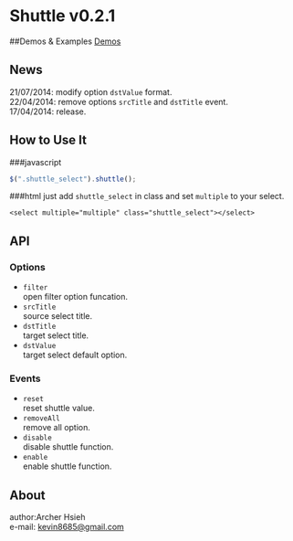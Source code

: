 Shuttle v0.2.1
============
##Demos & Examples
[Demos](http://archerproxyserver.appspot.com/jquery-shuttle/examples/index.html)

## News
21/07/2014: modify option `dstValue` format.<br/>
22/04/2014: remove options `srcTitle` and `dstTitle` event.<br/>
17/04/2014: release.

## How to Use It
###javascript
``` javascript
$(".shuttle_select").shuttle();
```
###html
just add `shuttle_select` in class and set `multiple` to your select.
```
<select multiple="multiple" class="shuttle_select"></select>
```
## API
### Options
- `filter` <br/>open filter option funcation.
- `srcTitle` <br/>source select title.
- `dstTitle` <br/>target select title.
- `dstValue` <br/>target select default option.

### Events
- `reset` <br/>reset shuttle value.
- `removeAll` <br/>remove all option.
- `disable` <br/>disable shuttle function.
- `enable` <br/>enable shuttle function.

## About
author:Archer Hsieh<br/>
e-mail: kevin8685@gmail.com
